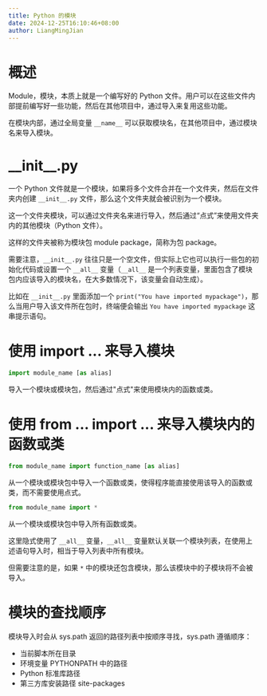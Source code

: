 ```yaml
---
title: Python 的模块
date: 2024-12-25T16:10:46+08:00
author: LiangMingJian
---
```


# 概述

Module，模块，本质上就是一个编写好的 Python 文件。用户可以在这些文件内部提前编写好一些功能，然后在其他项目中，通过导入来复用这些功能。

在模块内部，通过全局变量 `__name__` 可以获取模块名，在其他项目中，通过模块名来导入模块。

# \_\_init\_\_.py

一个 Python 文件就是一个模块，如果将多个文件合并在一个文件夹，然后在文件夹内创建 `__init__.py` 文件，那么这个文件夹就会被识别为一个模块。

这一个文件夹模块，可以通过文件夹名来进行导入，然后通过“点式”来使用文件夹内的其他模块（Python 文件）。

这样的文件夹被称为模块包 module package，简称为包 package。

需要注意，`__init__.py` 往往只是一个空文件，但实际上它也可以执行一些包的初始化代码或设置一个 `__all__` 变量（`__all__` 是一个列表变量，里面包含了模块包内应该导入的模块名，在大多数情况下，该变量会自动生成）。

比如在 `__init__.py` 里面添加一个 `print("You have imported mypackage")`，那么当用户导入该文件所在包时，终端便会输出 `You have imported mypackage` 这串提示语句。

# 使用 import ... 来导入模块

```python
import module_name [as alias]
```

导入一个模块或模块包，然后通过"点式"来使用模块内的函数或类。

# 使用 from ... import ... 来导入模块内的函数或类

```python
from module_name import function_name [as alias]
```

从一个模块或模块包中导入一个函数或类，使得程序能直接使用该导入的函数或类，而不需要使用点式。

```python
from module_name import *
```

从一个模块或模块包中导入所有函数或类。

这里隐式使用了 `__all__` 变量，`__all__` 变量默认关联一个模块列表，在使用上述语句导入时，相当于导入列表中所有模块。

但需要注意的是，如果 `*` 中的模块还包含模块，那么该模块中的子模块将不会被导入。

# 模块的查找顺序

模块导入时会从 sys.path 返回的路径列表中按顺序寻找，sys.path 遵循顺序：

- 当前脚本所在目录
- 环境变量 PYTHONPATH 中的路径
- Python 标准库路径
- 第三方库安装路径 site-packages
